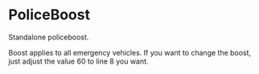 # PoliceBoost
Standalone policeboost. 

Boost applies to all emergency vehicles.
If you want to change the boost, just adjust the value 60 to line 8 you want.
